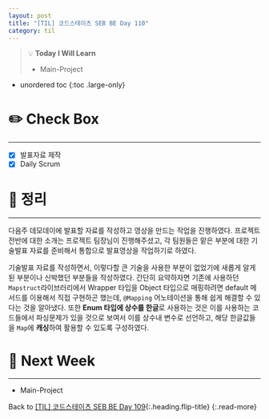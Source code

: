 ```yaml
---
layout: post
title: "[TIL] 코드스테이츠 SEB BE Day 110"
category: til
---
```

> 💡 **Today I Will Learn**
>
> * Main-Project

* unordered toc
{:toc .large-only}

# ✏️ Check Box
***

* [x] <label>발표자료 제작</label>
* [x] <label>Daily Scrum</label>

# 📌 정리
***

다음주 데모데이에 발표할 자료를 작성하고 영상을 만드는 작업을 진행하였다. 프로젝트 전반에 대한 소개는 프로젝트 팀장님이 진행해주셨고, 각 팀원들은 맡은 부분에 대한 기술발표 자료를 준비해서 통합으로 발표영상을 작업하기로 하였다.

기술발표 자료를 작성하면서, 이렇다할 큰 기술을 사용한 부분이 없었기에 새롭게 알게된 부분이나 신박했던 부분들을 작성하였다. 간단히 요약하자면 기존에 사용하던 `Mapstruct`라이브러리에서 Wrapper 타입을 Object 타입으로 매핑하려면 default 메서드를 이용해서 직접 구현하곤 했는데, `@Mapping` 어노테이션을 통해 쉽게 해결할 수 있다는 것을 알아냈다. 또한 **Enum 타입에 상수를 한글**로 사용하는 것은 이를 사용하는 코드들에서 파싱문제가 있을 것으로 보여서 이를 상수내 변수로 선언하고, 해당 한글값들을 `Map`에 **캐싱**하여 활용할 수 있도록 구성하였다.

# 🎯 Next Week
***

* Main-Project

Back to [[TIL] 코드스테이츠 SEB BE Day 109](221006-til){:.heading.flip-title}
{:.read-more}
